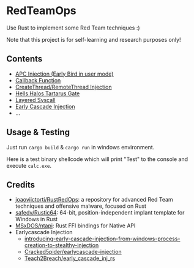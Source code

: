 # RedTeamOps

Use Rust to implement some Red Team techniques :)

Note that this project is for self-learning and research purposes only!

## Contents

- [APC Injection (Early Bird in user mode)](./apc-injection/)
- [Callback Function](./callback-injection/)
- [CreateThread/RemoteThread Injection](./create-thread-injection/)
- [Hells Halos Tartarus Gate](./syscall/src/gate.rs)
- [Layered Syscall](./layered-syscall/)
- [Early Cascade Injection](./earlycascade-injection/)
- ...


## Usage & Testing

Just run `cargo build` & `cargo run` in windows environment.

Here is a test binary shellcode which will print "Test" to the console and execute `calc.exe`.


## Credits

- [joaoviictorti/RustRedOps](https://github.com/joaoviictorti/RustRedOps): a repository for advanced Red Team techniques and offensive malware, focused on Rust
- [safedv/Rustic64](https://github.com/safedv/Rustic64): 64-bit, position-independent implant template for Windows in Rust
- [MSxDOS/ntapi](https://github.com/MSxDOS/ntapi): Rust FFI bindings for Native API
- Earlycascade Injection
  - [introducing-early-cascade-injection-from-windows-process-creation-to-stealthy-injection](https://www.outflank.nl/blog/2024/10/15/introducing-early-cascade-injection-from-windows-process-creation-to-stealthy-injection/)
  - [Cracked5pider/earlycascade-injection](https://github.com/Cracked5pider/earlycascade-injection)
  - [Teach2Breach/early_cascade_inj_rs](https://github.com/Teach2Breach/early_cascade_inj_rs)